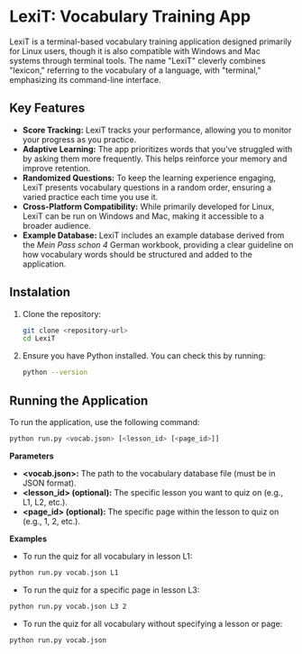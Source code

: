 # LexiT: Vocabulary Training App

LexiT is a terminal-based vocabulary training application designed primarily for Linux users, though it is also compatible with Windows and Mac systems through terminal tools. The name "LexiT" cleverly combines "lexicon," referring to the vocabulary of a language, with "terminal," emphasizing its command-line interface.

## Key Features

- **Score Tracking:** LexiT tracks your performance, allowing you to monitor your progress as you practice.
- **Adaptive Learning:** The app prioritizes words that you've struggled with by asking them more frequently. This helps reinforce your memory and improve retention.
- **Randomized Questions:** To keep the learning experience engaging, LexiT presents vocabulary questions in a random order, ensuring a varied practice each time you use it.
- **Cross-Platform Compatibility:** While primarily developed for Linux, LexiT can be run on Windows and Mac, making it accessible to a broader audience.
- **Example Database:** LexiT includes an example database derived from the *Mein Pass schon 4* German workbook, providing a clear guideline on how vocabulary words should be structured and added to the application.

## Instalation

1. Clone the repository:
    ```bash
    git clone <repository-url>
    cd LexiT
    ```

2. Ensure you have Python installed. You can check this by running:
    ```bash
    python --version
    ```

## Running the Application

To run the application, use the following command:

```bash
python run.py <vocab.json> [<lesson_id> [<page_id>]]
```

**Parameters**
- **<vocab.json>:** The path to the vocabulary database file (must be in JSON format).
- **<lesson_id> (optional):** The specific lesson you want to quiz on (e.g., L1, L2, etc.).
- **<page_id> (optional):** The specific page within the lesson to quiz on (e.g., 1, 2, etc.).

**Examples**
- To run the quiz for all vocabulary in lesson L1:
```bash
python run.py vocab.json L1
```

- To run the quiz for a specific page in lesson L3:
```bash
python run.py vocab.json L3 2
```

- To run the quiz for all vocabulary without specifying a lesson or page:
```bash
python run.py vocab.json
```


